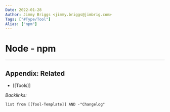 ```yaml
---
Date: 2022-01-28
Author: Jimmy Briggs <jimmy.briggs@jimbrig.com>
Tags: ["#Type/Tool"]
Alias: ["npm"]
---
```


# Node - npm

***

## Appendix: Related

- [[Tools]]

*Backlinks:*

```dataview
list from [[Tool-Template]] AND -"Changelog"
```